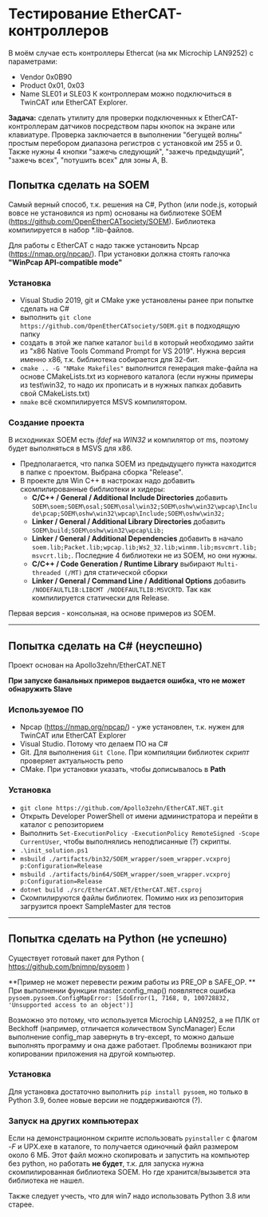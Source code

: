 # Тестирование EtherCAT-контроллеров 
В моём случае есть контроллеры Ethercat (на мк Microchip LAN9252) с параметрами:
- Vendor 0x0B90
- Product 0x01, 0x03
- Name SLE01 и SLE03
К контроллерам можно подключиться в TwinCAT или EtherCAT Explorer. 

**Задача:** сделать утилиту для проверки подключенных к EtherCAT-контроллерам датчиков посредством пары кнопок на экране или клавиатуре. Проверка заключается в выполнении "бегущей волны" простым перебором диапазона регистров с установкой им 255 и 0. Также нужны 4 кнопки "зажечь следующий", "зажечь предыдущий", "зажечь всех", "потушить всех" для зоны A, B.

## Попытка сделать на SOEM
Самый верный способ, т.к. решения на C#, Python (или node.js, который вовсе не установился из npm) основаны на библиотеке SOEM (https://github.com/OpenEtherCATsociety/SOEM). 
Библиотека компилируется в набор *.lib-файлов.

Для работы с EtherCAT с надо также установить Npcap (https://nmap.org/npcap/). При установки должна стоять галочка **"WinPcap API-compatible mode"**

### Установка 
- Visual Studio 2019, git и CMake уже установлены ранее при попытке сделать на C#
- выполнить `git clone https://github.com/OpenEtherCATsociety/SOEM.git` в подходящую папку
- создать в этой же папке каталог `build` в который необходимо зайти из "x86 Native Tools Command Prompt for VS 2019". Нужна версия именно x86, т.к. библиотека собирается для 32-бит.
- `cmake .. -G "NMake Makefiles"` выполнится генерация make-файла на основе CMakeLists.txt из корневого каталога (если нужны примеры из test\win32, то надо их прописать и в нужных папках добавить свой CMakeLists.txt)
- `nmake` всё скомпилируется MSVS компилятором. 

### Создание проекта
В исходниках SOEM есть *ifdef* на *WIN32* и компилятор от ms, поэтому будет выполняться в MSVS для x86.

- Предполагается, что папка SOEM из предыдущего пункта находится в папке с проектом. Выбрана сборка "Release".
- В проекте для Win C++ в настроках надо добавить скомпилированные библиотеки и хидеры:
  - **C/C++ / General / Additional Include Directories** добавить `SOEM\soem;SOEM\osal;SOEM\osal\win32;SOEM\oshw\win32\wpcap\Include\pcap;SOEM\oshw\win32\wpcap\Include;SOEM\oshw\win32;`
  - **Linker / General / Additional Library Directories** добавить  `SOEM\build;SOEM\oshw\win32\wpcap\Lib;`
  - **Linker / General / Additional Dependencies** добавить в начало `soem.lib;Packet.lib;wpcap.lib;Ws2_32.lib;winmm.lib;msvcmrt.lib;msvcrt.lib;`. Последние 4 библиотеки не из SOEM, но они нужны.
  - **C/C++ / Code Generation / Runtime Library** выбирают `Multi-threaded (/MT)` для статической сборки
  - **Linker / General / Command Line / Additional Options** добавить  `/NODEFAULTLIB:LIBCMT /NODEFAULTLIB:MSVCRTD`. Так как компилируется статически для Release.
  
Первая версия - консольная, на основе примеров из SOEM. 


---

## Попытка сделать на C# (неуспешно)
Проект основан на Apollo3zehn/EtherCAT.NET

**При запуске банальных примеров выдается ошибка, что не может обнаружить Slave**

### Используемое ПО
- Npcap (https://nmap.org/npcap/) - уже установлен, т.к. нужен для TwinCAT или EtherCAT Explorer
- Visual Studio. Потому что делаем ПО на C#
- Git. Для выполнения `Git Clone`. При компиляции библиотек *скрипт* проверяет актуальность репо
- CMake. При установки указать, чтобы дописывалось в **Path**

### Установка
- `git clone https://github.com/Apollo3zehn/EtherCAT.NET.git` 
- Открыть Developer PowerShell от имени администратора и перейти в каталог с репозиторием
- Выполнить `Set-ExecutionPolicy -ExecutionPolicy RemoteSigned -Scope CurrentUser`, чтобы выполнялись неподписанные (?) скрипты.
- `.\init_solution.ps1`
- `msbuild ./artifacts/bin32/SOEM_wrapper/soem_wrapper.vcxproj p:Configuration=Release`
- `msbuild ./artifacts/bin64/SOEM_wrapper/soem_wrapper.vcxproj p:Configuration=Release`
- `dotnet build ./src/EtherCAT.NET/EtherCAT.NET.csproj`
- Скомпилируются файлы библиотек. Помимо них из репозитория загрузится проект SampleMaster для тестов

---

## Попытка сделать на Python (не успешно)
Существует готовый пакет для Python ( https://github.com/bnjmnp/pysoem )

**Пример не может перевести режим работы из PRE_OP в SAFE_OP. **
При выполнении функции master.config_map() появлятеся ошибка `pysoem.pysoem.ConfigMapError: [SdoError(1, 7168, 0, 100728832, 'Unsupported access to an object')]`

Возможно это потому, что используется Microchip LAN9252, а не ПЛК от Beckhoff (например, отличается количеством SyncManager)
Если выполнение config_map завернуть в try-except, то можно дальше выполнять программу и она даже работает. Проблемы возникают при копировании приложения на другой компьютер. 

### Установка
Для установка достаточно выполнить `pip install pysoem`, но только в Python 3.9, более новые версии не поддерживаются (?).

### Запуск на других компьютерах
Если на демонстрационном скрипте использовать `pyinstaller` с флагом *-F* и UPX.exe в каталоге, то получается одиночный файл размером около 6 МБ. Этот файл можно скопировать и запустить на компьютер без python, но работать **не будет**, т.к. для запуска нужна скомпилированная библиотека SOEM. Но где хранится/вызывется эта библиотека не нашел.

Также следует учесть, что для win7 надо использовать Python 3.8 или старее. 
